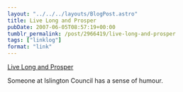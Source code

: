 ```yaml
---
layout: "../../../layouts/BlogPost.astro"
title: Live Long and Prosper
pubDate: 2007-06-05T08:57:19+00:00
tumblr_permalink: /post/2966419/live-long-and-prosper
tags: ["linklog"]
format: "link"
---
```


[Live Long and Prosper][1]

Someone at Islington Council has a sense of humour.

[1]: http://www.islington.gov.uk/Community/LifeEvents/55Plus/livelong/
